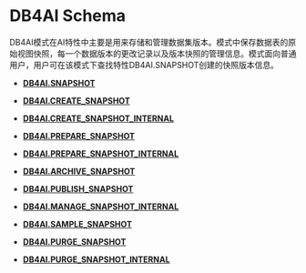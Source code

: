 # DB4AI Schema

DB4AI模式在AI特性中主要是用来存储和管理数据集版本。模式中保存数据表的原始视图快照，每一个数据版本的更改记录以及版本快照的管理信息。模式面向普通用户，用户可在该模式下查找特性DB4AI.SNAPSHOT创建的快照版本信息。

-   **[DB4AI.SNAPSHOT](DB4AI-SNAPSHOT.md)**

-   **[DB4AI.CREATE\_SNAPSHOT](DB4AI-CREATE_SNAPSHOT.md)**

-   **[DB4AI.CREATE\_SNAPSHOT\_INTERNAL](DB4AI-CREATE_SNAPSHOT_INTERNAL.md)**

-   **[DB4AI.PREPARE\_SNAPSHOT](DB4AI-PREPARE_SNAPSHOT.md)**

-   **[DB4AI.PREPARE\_SNAPSHOT\_INTERNAL](DB4AI-PREPARE_SNAPSHOT_INTERNAL.md)**

-   **[DB4AI.ARCHIVE\_SNAPSHOT](DB4AI-ARCHIVE_SNAPSHOT.md)**

-   **[DB4AI.PUBLISH\_SNAPSHOT](DB4AI-PUBLISH_SNAPSHOT.md)**

-   **[DB4AI.MANAGE\_SNAPSHOT\_INTERNAL](DB4AI-MANAGE_SNAPSHOT_INTERNAL.md)**

-   **[DB4AI.SAMPLE\_SNAPSHOT](DB4AI-SAMPLE_SNAPSHOT.md)**

-   **[DB4AI.PURGE\_SNAPSHOT](DB4AI-PURGE_SNAPSHOT.md)**

-   **[DB4AI.PURGE\_SNAPSHOT\_INTERNAL](DB4AI-PURGE_SNAPSHOT_INTERNAL.md)**
